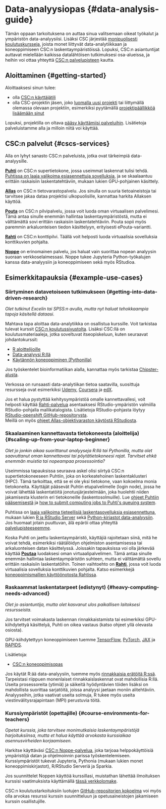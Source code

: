 
# Data-analyysiopas {#data-analysis-guide}

Tämän oppaan tarkoituksena on auttaa sinua valitsemaan oikeat työkalut ja ympäristön data-analyysiisi. Lisäksi CSC järjestää [monipuolisesti koulutuskursseja](https://www.csc.fi/en/trainings), joista monet liittyvät data-analytiikkaan ja koneoppimiseen CSC:n laskentaympäristöissä. Lopuksi, CSC:n asiantuntijat auttavat mielellään kaikissa datalähtöisen tutkimuksesi osa-alueissa, ja heihin voi ottaa yhteyttä [CSC:n palvelupisteen](../../support/contact.md) kautta.

## Aloittaminen {#getting-started}

Aloittaaksesi sinun tulee:

- olla [CSC:n käyttäjätili](../../accounts/how-to-create-new-user-account.md)
- olla CSC-projektin jäsen, joko [luomalla uusi projekti](../../accounts/how-to-create-new-project.md) tai liittymällä olemassa olevaan projektiin, esimerkiksi pyytämällä [projektipäällikköä lisäämään sinut](../../accounts/how-to-add-members-to-project.md)

Lopuksi, projektilla on oltava [pääsy käyttämiisi palveluihin](../../accounts/how-to-add-service-access-for-project.md). Lisätietoja palveluistamme alla ja milloin niitä voi käyttää.

## CSC:n palvelut {#cscs-services}

Alla on lyhyt sanasto CSC:n palveluista, jotka ovat tärkeimpiä data-analyysille.

[**Puhti**](../../computing/index.md) on CSC:n supertietokone, jossa useimmat laskennat tulisi tehdä. [Puhtissa on laaja valikoima esiasennettuja sovelluksia](../../apps/index.md), ja se skaalaantuu erittäin raskaisiin laskentatehtäviin, mukaan lukien GPU-pohjainen käsittely.

[**Allas**](../../data/Allas/index.md) on CSC:n tietovarastopalvelu. Jos sinulla on suuria tietoaineistoja tai tarvitsee jakaa dataa projektisi ulkopuolisille, kannattaa harkita Allaksen käyttöä.

[**Pouta**](../../cloud/pouta/index.md) on CSC:n pilvipalvelu, jossa voit luoda oman virtuaalisen palvelimesi. Tämä antaa sinulle enemmän hallintaa laskentaympäristöstä, mutta ei välttämättä sovi erittäin raskaisiin laskentatehtäviin. Pouta sopii myös paremmin arkaluonteisen tiedon käsittelyyn, erityisesti ePouta-variantti.

[**Rahti**](../../cloud/rahti/index.md) on CSC:n konttipilvi. Täällä voit helposti luoda virtuaalisia sovelluksia konttikuvien pohjalta.

[**Noppe**](https://noppe.csc.fi/) on erinomainen palvelu, jos haluat vain suorittaa nopean analyysin suoraan verkkoselaimessasi. Noppe tukee Jupyteria Python-työkalujen kanssa data-analyysiin ja koneoppimiseen sekä myös RStudioa.

## Esimerkkitapauksia {#example-use-cases}

### Siirtyminen datavetoiseen tutkimukseen {#getting-into-data-driven-research}

*Olet tutkinut Excelin tai SPSS:n avulla, mutta nyt haluat tehokkaampia tapoja käsitellä dataasi.*

Mahtava tapa aloittaa data-analytiikka on osallistua kurssille. Voit tarkistaa tulevat kurssit [CSC:n koulutussivustolta](https://www.csc.fi/en/trainings). Lisäksi CSC:llä on koulutusmateriaaleja, jotka soveltuvat itseopiskeluun, kuten seuraavat johdantokurssit:

- [R aloittelijoille](https://github.com/csc-training/R-for-beginners)
- [Data-analyysi R:llä](https://github.com/csc-training/da-with-r-remote)
- [Käytännön koneoppiminen (Pythonilla)](https://e-learn.csc.fi/course/view.php?id=14)

Jos työskentelet bioinformatiikan alalla, kannattaa myös tarkistaa [Chipster-alusta](https://chipster.csc.fi/).

Verkossa on runsaasti data-analytiikan tietoa saatavilla, suosittuja resursseja ovat esimerkiksi [Udemy](https://www.udemy.com/courses/development/data-science/),
[Coursera](https://www.coursera.org/browse/data-science) ja [edX](https://www.edx.org/course/subject/data-science).

Jos et halua pystyttää kehitysympäristöä omalle kannettavallesi, voit helposti käyttää [Rahti-palvelua](../../cloud/rahti/access.md) asentaaksesi RStudio-ympäristön valmiilla RStudio-pohjalla mallikatalogista. Lisätietoja RStudio-pohjasta löytyy [RStudio-openshift GitHub-repositorysta](https://github.com/CSCfi/rstudio-openshift).  
Meillä on myös [ohjeet Allas-objektivaraston käytöstä RStudiosta](https://github.com/CSCfi/rstudio-openshift/blob/master/Allas.md).

### Skaalaaminen kannettavasta tietokoneesta (aloittelija) {#scaling-up-from-your-laptop-beginner}

*Olet jo jonkin aikaa suorittanut analyyseja R:llä tai Pythonilla, mutta olet saavuttanut oman kannettavasi tai pöytätietokoneesi rajat. Tarvitset ehkä enemmän muistia tai nopeampaa prosessointia?*

Useimmissa tapauksissa seuraava askel olisi siirtyä CSC:n supertietokoneeseen Puhtiin, joka on korkeatehoinen laskentaklusteri (HPC). Tämä tarkoittaa, että se ei ole yksi tietokone, vaan kokoelma monia tietokoneita. Käyttäjät pääsevät Puhtin etupalvelimelle (login node), jossa he voivat lähettää laskentatöitä jonotusjärjestelmään, joka huolehtii niiden jakamisesta klusterin eri tietokoneille (laskentosolmuille). Lue [ohjeet Puhtiin pääsemisestä](../../computing/index.md) ja [how to submit computing jobs to Puhti's queuing system](../../computing/running/getting-started.md).

Puhtissa on [laaja valikoima tieteellisiä laskentasovelluksia esiasennettuna](../../apps/index.md), mukaan lukien [R ja RStudio Server](../../apps/r-env.md) sekä [Python-kirjastot data-analyysiin](../../apps/python-data.md). Jos huomaat jotain puuttuvan, älä epäröi ottaa yhteyttä [palvelupisteeseemme](../../support/contact.md).

Koska Puhti on jaettu laskentaympäristö, käyttäjiä rajoitetaan siinä, mitä he voivat tehdä, esimerkiksi räätälöidyn ohjelmiston asentamisessa tai arkaluonteisen datan käsittelyssä. Joissakin tapauksissa voi olla järkevää käyttää [**Poutaa**](../../cloud/pouta/index.md) luodaksesi oman virtuaalipalvelimen. Tämä antaa sinulle enemmän hallintaa laskentaympäristön suhteen, mutta ei välttämättä sovellu erittäin raskaisiin laskentatöihin. Toinen vaihtoehto on [**Rahti**](../../cloud/rahti/index.md), jossa voit luoda virtuaalisia sovelluksia konttikuvien pohjalta. Katso esimerkkejä [koneoppimismallien käyttöönotosta Rahtissa](https://github.com/CSCfi/rahti-ml-examples).

### Raskaammat laskentatarpeet (edistynyt) {#heavy-computing-needs-advanced}

*Olet jo asiantuntija, mutta olet kasvanut ulos paikallisen laitoksesi resursseista.*

Jos tarvitset voimakasta laskennan rinnakkaistamista tai esimerkiksi GPU-kiihdytettyä käsittelyä, Puhti on oikea vastaus (katso ohjeet yllä olevasta osiosta).

GPU-kiihdytettyyn koneoppimiseen tuemme [TensorFlow](../../apps/tensorflow.md), [PyTorch](../../apps/pytorch.md), [JAX](../../apps/jax.md) ja [RAPIDS](../../apps/rapids.md).

Lisätietoja:

- [CSC:n koneoppimisopas](ml-guide.md)

Jos käytät R:ää data-analyysiin, tuemme myös [rinnakkaisia erätöitä R:ssä](../../apps/r-env.md#parallel-batch-jobs). Tarpeistasi riippuen monenlaiset rinnakkaislaskennat ovat mahdollisia R:llä. Useita prosessoreita (ytimiä) ja säikeitä hyödyntävien töiden lisäksi on mahdollista suorittaa sarjatöitä, joissa analyysi jaetaan moniin alitehtäviin. Analyyseihin, jotka vaativat useita solmuja, R tukee myös useita viestinvälitysrajapintaan (MPI) perustuvia töitä.

<!-- ### Suuren datan käsittely (edistynyt) {#big-data-processing-advanced}

Voit käyttää Rahtia esimerkiksi suorittamaan [suurten datojen analytiikkaa ja koneoppimistehtäviä skaalautuvalla Apache Spark -klusterilla](../../apps/spark.md). -->

### Kurssiympäristöt (opettajille) {#course-environments-for-teachers}

*Opetat kurssia, joka tarvitsee monimutkaisia laskentaympäristöjä harjoituksiinsa, mutta et halua käyttää arvokasta kurssiaikaa asennusvirheiden korjaamiseen.* 

Harkitse käyttäväsi [CSC:n Noppe-palvelua](https://noppe.csc.fi/), joka tarjoaa helppokäyttöisiä ympäristöjä datan ja ohjelmoinnin parissa työskentelemiseen. Kurssiympäristöt tukevat Jupyteria, Pythonia (mukaan lukien monet koneoppimiskirjastot), R/RStudio Serveriä ja Sparkia.

Jos suunnittelet Noppen käyttöä kurssillasi, muistathan lähettää ilmoituksen kurssisi vaatimuksista käyttämällä [tässä verkkolomake](https://www.webropolsurveys.com/S/84118B6BD6E97501.par).

CSC:n koulutustarkoituksiin luotujen [GitHub-repositorien kokoelma](https://github.com/csc-training) voi myös olla arvokas resurssi kurssin suunnitteluun ja opetusaineistojen jakamiseen kurssin osallistujille.
